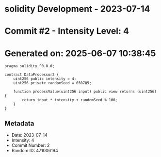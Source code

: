 ﻿# solidity Development - 2023-07-14
# Commit #2 - Intensity Level: 4
# Generated on: 2025-06-07 10:38:45
```solidity
pragma solidity ^0.8.0;

contract DataProcessor2 {
    uint256 public intensity = 4;
    uint256 private randomSeed = 650785;

    function processValue(uint256 input) public view returns (uint256) {
        return input * intensity + randomSeed % 100;
    }
}
```
## Metadata
- Date: 2023-07-14
- Intensity: 4
- Commit Number: 2
- Random ID: 471006194
